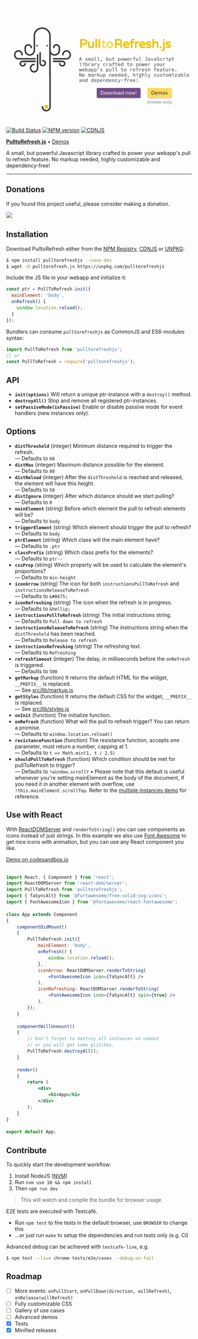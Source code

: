 ![PulltoRefresh.js](img/pulltorefresh.gif)

[![Build Status](https://travis-ci.org/BoxFactura/pulltorefresh.js.svg)](https://travis-ci.org/BoxFactura/pulltorefresh.js)
[![NPM version](https://badge.fury.io/js/pulltorefreshjs.svg)](http://badge.fury.io/js/pulltorefreshjs)
[![CDNJS](https://img.shields.io/cdnjs/v/pulltorefreshjs.svg)](https://cdnjs.com/libraries/pulltorefreshjs)

[**PulltoRefresh.js**](http://www.boxfactura.com/pulltorefresh.js/) • [Demos](http://www.boxfactura.com/pulltorefresh.js/demos/basic.html)

A small, but powerful Javascript library crafted to power your webapp's pull to refresh feature. No markup needed, highly customizable and dependency-free!

---

## Donations

If you found this project useful, please consider making a donation.

[![](https://www.paypalobjects.com/en_US/MX/i/btn/btn_donateCC_LG.gif)](https://www.paypal.com/cgi-bin/webscr?cmd=_s-xclick&hosted_button_id=WYS5CSZWWLNN4)


## Installation

Download PulltoRefresh either from the [NPM Registry](https://www.npmjs.com/package/pulltorefreshjs), [CDNJS](https://cdnjs.com/libraries/pulltorefreshjs) or [UNPKG](https://unpkg.com/pulltorefreshjs):

```bash
$ npm install pulltorefreshjs --save-dev
$ wget -O pulltorefresh.js https://unpkg.com/pulltorefreshjs
```

Include the JS file in your webapp and initialize it:

```js
const ptr = PullToRefresh.init({
  mainElement: 'body',
  onRefresh() {
    window.location.reload();
  }
});
```

Bundlers can consume `pulltorefreshjs` as CommonJS and ES6-modules syntax:

```js
import PullToRefresh from 'pulltorefreshjs';
// or
const PullToRefresh = require('pulltorefreshjs');
```

API
---

- **`init(options)`**
  Will return a unique ptr-instance with a `destroy()` method.
- **`destroyAll()`**
  Stop and remove all registered ptr-instances.
- **`setPassiveMode(isPassive)`**
  Enable or disable passive mode for event handlers (new instances only).

## Options

- **`distThreshold`** (integer)
  Minimum distance required to trigger the refresh.
  <br />&mdash; Defaults to `60`
- **`distMax`** (integer)
  Maximum distance possible for the element.
  <br />&mdash; Defaults to `80`
- **`distReload`** (integer)
  After the `distThreshold` is reached and released, the element will have this height.
  <br />&mdash; Defaults to `50`
- **`distIgnore`** (integer)
  After which distance should we start pulling?
  <br />&mdash; Defaults to `0`
- **`mainElement`** (string)
  Before which element the pull to refresh elements will be?
  <br />&mdash; Defaults to `body`
- **`triggerElement`** (string)
  Which element should trigger the pull to refresh?
  <br />&mdash; Defaults to `body`
- **`ptrElement`** (string)
  Which class will the main element have?
  <br />&mdash; Defaults to `.ptr`
- **`classPrefix`** (string)
  Which class prefix for the elements?
  <br />&mdash; Defaults to `ptr--`
- **`cssProp`** (string)
  Which property will be used to calculate the element's proportions?
  <br />&mdash; Defaults to `min-height`
- **`iconArrow`** (string)
  The icon for both `instructionsPullToRefresh` and `instructionsReleaseToRefresh`
  <br />&mdash; Defaults to `&#8675;`
- **`iconRefreshing`** (string)
  The icon when the refresh is in progress.
  <br />&mdash; Defaults to `&hellip;`
- **`instructionsPullToRefresh`** (string)
  The initial instructions string.
  <br />&mdash; Defaults to `Pull down to refresh`
- **`instructionsReleaseToRefresh`** (string)
  The instructions string when the `distThreshold` has been reached.
  <br />&mdash; Defaults to `Release to refresh`
- **`instructionsRefreshing`** (string)
  The refreshing text.
  <br />&mdash; Defaults to `Refreshing`
- **`refreshTimeout`** (integer)
  The delay, in milliseconds before the `onRefresh` is triggered.
  <br />&mdash; Defaults to `500`
- **`getMarkup`** (function)
  It returns the default HTML for the widget, `__PREFIX__` is replaced.
  <br />&mdash; See [src/lib/markup.js](src/lib/markup.js)
- **`getStyles`** (function)
  It returns the default CSS for the widget, `__PREFIX__` is replaced.
  <br />&mdash; See [src/lib/styles.js](src/lib/styles.js)
- **`onInit`** (function)
  The initialize function.
- **`onRefresh`** (function)
  What will the pull to refresh trigger? You can return a promise.
  <br />&mdash; Defaults to `window.location.reload()`
- **`resistanceFunction`** (function)
  The resistance function, accepts one parameter, must return a number, capping at 1.
  <br />&mdash; Defaults to `t => Math.min(1, t / 2.5)`
- **`shouldPullToRefresh`** (function)
  Which condition should be met for pullToRefresh to trigger?
  <br />&mdash; Defaults to `!window.scrollY` • Please note that this default is useful whenever you're setting mainElement as the body of the document, if you need it in another element with overflow, use `!this.mainElement.scrollTop`. Refer to the [multiple instances demo](https://www.boxfactura.com/pulltorefresh.js/demos/multiple.html) for reference.

## Use with React

With [ReactDOMServer](https://reactjs.org/docs/react-dom-server.html) and `renderToString()` you can use components as
icons instead of just strings.
In this example we also use [Font Awesome](https://fontawesome.com/how-to-use/on-the-web/using-with/react) to get nice icons with animation, but you can
use any React component you like.

[Demo on codesandbox.io](https://codesandbox.io/s/21o9z8rrzy)

```jsx harmony

import React, { Component } from 'react';
import ReactDOMServer from 'react-dom/server';
import PullToRefresh from 'pulltorefreshjs';
import { faSyncAlt} from '@fortawesome/free-solid-svg-icons';
import { FontAwesomeIcon } from '@fortawesome/react-fontawesome';

class App extends Component
{
    componentDidMount()
    {
        PullToRefresh.init({
            mainElement: 'body',
            onRefresh() {
                window.location.reload();
            },
            iconArrow: ReactDOMServer.renderToString(
                <FontAwesomeIcon icon={faSyncAlt} />
            ),
            iconRefreshing: ReactDOMServer.renderToString(
                <FontAwesomeIcon icon={faSyncAlt} spin={true} />
            ),
        });
    }

    componentWillUnmount()
    {
        // Don't forget to destroy all instances on unmout
        // or you will get some glitches.
        PullToRefresh.destroyAll();
    }

    render()
    {
        return (
            <div>
                <h1>App</h1>
            </div>
        );
    }
}

export default App;
```

## Contribute

To quickly start the development workflow:

1. Install NodeJS ([NVM](https://github.com/creationix/nvm/blob/master/nvm.sh))
2. Run `nvm use 10 && npm install`
3. Then `npm run dev`

> This will watch and compile the bundle for browser usage.

E2E tests are executed with Testcafé.

- Run `npm test` to fire tests in the default browser, use `BROWSER` to change this
- ...or just run `make` to setup the dependencies and run tests only (e.g. CI)

Advanced debug can be achieved with `testcafe-live`, e.g.

```bash
$ npm test --live chrome tests/e2e/cases --debug-on-fail
```

## Roadmap

- [ ] More events: `onPullStart`, `onPullDown(direction, willRefresh)`, `onRelease(willRefresh)`
- [ ] Fully customizable CSS
- [ ] Gallery of use cases
- [ ] Advanced demos
- [x] Tests
- [x] Minified releases
